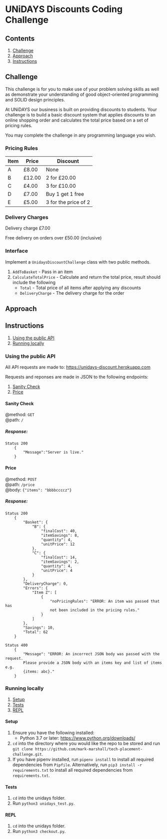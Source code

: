 # UNiDAYS Discounts Coding Challenge

## Contents
1. [Challenge](#Challenge)
2. [Approach](#Approach)
3. [Instructions](#Instructions)

## Challenge

This challenge is for you to make use of your problem solving skills as well as demonstrate your understanding of good object-oriented programming and SOLID design principles.

At UNiDAYS our business is built on providing discounts to students. Your challenge is to build a basic discount system that applies discounts to an online shopping order and calculates the total price based on a set of pricing rules.

You may complete the challenge in any programming language you wish.

### Pricing Rules

| Item | Price  | Discount |
| ---- | ------ | -------- |
| A    | £8.00  | None |
| B    | £12.00 | 2 for £20.00 |
| C    | £4.00  | 3 for £10.00 |
| D    | £7.00  | Buy 1 get 1 free |
| E    | £5.00  | 3 for the price of 2 |

### Delivery Charges

Delivery charge £7.00

Free delivery on orders over £50.00 (inclusive)

### Interface

Implement a `UnidaysDiscountChallenge` class with two public methods.

1. `AddToBasket` - Pass in an item
2. `CalculateTotalPrice` - Calculate and return the total price, result should include the following
    - `Total` - Total price of all items after applying any discounts
    - `DeliveryCharge` - The delivery charge for the order

## Approach

## Instructions

1. [Using the public API](#Using-the-public-API)
2. [Running locally](#Running-locally)

### Using the public API
All API requests are made to: https://unidays-discount.herokuapp.com </br>

Requests and reponses are made in JSON to the following endpoints:
1. [Sanity Check](#Sanity-Check)
2. [Price](#Price)

#### Sanity Check
@method: `GET` </br>
@path: `/` </br>
##### Response:
```
Status 200
    {
        "Message":"Server is live."
    }
```

#### Price
@method: `POST` </br>
@path: `/price` </br>
@body: `{"items": "bbbbccccz"}`

##### Response:
```
Status 200
    {
        "Basket": {
            "B": {
                "finalCost": 40,
                "itemSavings": 8,
                "quantity": 4,
                "unitPrice": 12
            },
            "C": {
                "finalCost": 14,
                "itemSavings": 2,
                "quantity": 4,
                "unitPrice": 4
            }
        },
        "DeliveryCharge": 0,
        "Errors": {
            "Item Z": [
                {
                    "noPricingRules": "ERROR: An item was passed that has 
                    not been included in the pricing rules."
                }
            ]
        },
        "Savings": 10,
        "Total": 62
    }
```
```
Status 400
    {
        "Message": "ERROR: An incorrect JSON body was passed with the request. 
        Please provide a JSON body with an items key and list of items e.g. 
        {items: abc}."    
    }
```

### Running locally
1. [Setup](#Setup)
2. [Tests](#Tests)
3. [REPL](#REPL)

#### Setup
1. Ensure you have the following installed:
   - Python 3.7 or later: https://www.python.org/downloads/
2. `cd` into the directory where you would like the repo to be stored and run `git clone https://github.com/mark-marshall/tech-placement-challenge.git`.
3. If you have pipenv installed, run `pipenv install` to install all required dependencies from `Pipfile`. Alternatively, run `pip3 install -r requirements.txt` to install all required dependencies from `requirements.txt`.

#### Tests
1. `cd` into the unidays folder.
2. Run `python3 unidays_test.py`.

#### REPL
1. `cd` into the unidays folder.
2. Run `python3 checkout.py`.
